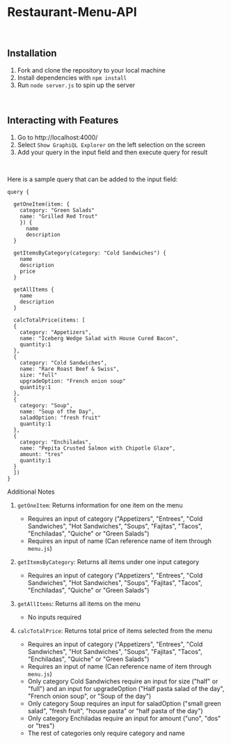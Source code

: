 # Restaurant-Menu-API

<br>

## Installation

1.  Fork and clone the repository to your local machine
2.  Install dependencies with `npm install`
3.  Run `node server.js` to spin up the server

<br>

## Interacting with Features

1.  Go to http://localhost:4000/
2.  Select `Show GraphiQL Explorer` on the left selection on the screen
3.  Add your query in the input field and then execute query for result

<br>

Here is a sample query that can be added to the input field:

```
query {

  getOneItem(item: {
    category: "Green Salads"
    name: "Grilled Red Trout"
    }) {
      name
      description
  }

  getItemsByCategory(category: "Cold Sandwiches") {
    name
    description
    price
  }

  getAllItems {
    name
    description
  }

  calcTotalPrice(items: [
  {
    category: "Appetizers",
    name: "Iceberg Wedge Salad with House Cured Bacon",
    quantity:1
  },
  {
    category: "Cold Sandwiches",
    name: "Rare Roast Beef & Swiss",
    size: "full"
    upgradeOption: "French onion soup"
    quantity:1
  },
  {
    category: "Soup",
    name: "Soup of the Day",
    saladOption: "fresh fruit"
    quantity:1
  },
  {
    category: "Enchiladas",
    name: "Pepita Crusted Salmon with Chipotle Glaze",
    amount: "tres"
    quantity:1
  }
  ])
}
```

Additional Notes

1.  `getOneItem`: Returns information for one item on the menu

    - Requires an input of category ("Appetizers", "Entrees", "Cold Sandwiches", "Hot Sandwiches", "Soups", "Fajitas", "Tacos", "Enchiladas", "Quiche" or "Green Salads")
    - Requires an input of name (Can reference name of item through `menu.js`)

2.  `getItemsByCategory`: Returns all items under one input category

    - Requires an input of category ("Appetizers", "Entrees", "Cold Sandwiches", "Hot Sandwiches", "Soups", "Fajitas", "Tacos", "Enchiladas", "Quiche" or "Green Salads")

3.  `getAllItems`: Returns all items on the menu

    - No inputs required

4.  `calcTotalPrice`: Returns total price of items selected from the menu

    - Requires an input of category ("Appetizers", "Entrees", "Cold Sandwiches", "Hot Sandwiches", "Soups", "Fajitas", "Tacos", "Enchiladas", "Quiche" or "Green Salads")
    - Requires an input of name (Can reference name of item through `menu.js`)
    - Only category Cold Sandwiches require an input for size ("half" or "full") and an input for upgradeOption ("Half pasta salad of the day", "French onion soup", or "Soup of the day")
    - Only category Soup requires an input for saladOption ("small green salad", "fresh fruit", "house pasta" or "half pasta of the day")
    - Only category Enchiladas require an input for amount ("uno", "dos" or "tres")
    - The rest of categories only require category and name
